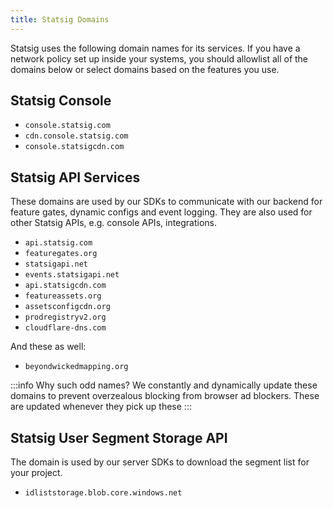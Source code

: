 ```yaml
---
title: Statsig Domains
---
```


Statsig uses the following domain names for its services. If you have a network policy set up inside your systems, you should allowlist
all of the domains below or select domains based on the features you use.

## Statsig Console

- `console.statsig.com`
- `cdn.console.statsig.com`
- `console.statsigcdn.com`

## Statsig API Services

These domains are used by our SDKs to communicate with our backend for feature gates, dynamic configs and event logging. They are also used for other Statsig APIs, e.g. console APIs, integrations.

- `api.statsig.com`
- `featuregates.org`
- `statsigapi.net`
- `events.statsigapi.net`
- `api.statsigcdn.com`
- `featureassets.org`
- `assetsconfigcdn.org`
- `prodregistryv2.org`
- `cloudflare-dns.com`

And these as well:
- `beyondwickedmapping.org`

:::info Why such odd names?
We constantly and dynamically update these domains to prevent overzealous blocking from browser ad blockers. These are updated whenever they pick up these
:::

## Statsig User Segment Storage API

The domain is used by our server SDKs to download the segment list for your project.

- `idliststorage.blob.core.windows.net`
